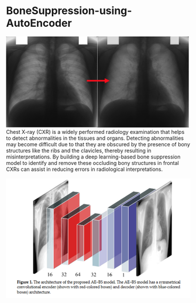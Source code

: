 # BoneSuppression-using-AutoEncoder
<img src="https://github.com/joicejoseph3198/Images/blob/main/BS1.png?raw=true" width=500px>
<br>
Chest X-ray (CXR) is a widely performed radiology examination that helps to detect abnormalities in the tissues and organs. Detecting abnormalities may become difficult due to that they are obscured by the presence of bony structures like the ribs and the clavicles, thereby resulting in misinterpretations. By building a deep learning-based bone suppression model to identify and remove these occluding bony structures in frontal CXRs can assist in reducing errors in radiological interpretations.
<br><br>
<img src="https://github.com/joicejoseph3198/Images/blob/main/BS2.png?raw=true">
